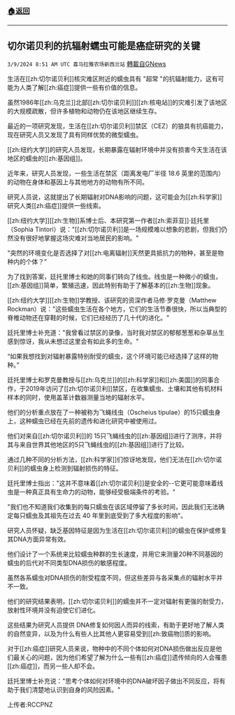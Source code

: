 ###  [:house:返回](README.md)
---


## 切尔诺贝利的抗辐射蠕虫可能是癌症研究的关键
`3/9/2024 8:51 AM UTC 喜马拉雅农场新西兰站` [轉載自GNews](https://gnews.org/articles/2379457)

生活在[[zh:切尔诺贝利]]核灾难区附近的蠕虫具有 "超常 "的抗辐射能力，这有可能为人类了解[[zh:癌症]]提供一些有价值的信息。

虽然1986年[[zh:乌克兰]]北部[[zh:切尔诺贝利]][[zh:核电站]]的灾难引发了该地区的大规模疏散，但许多植物和动物仍在该地区继续生存。

最近的一项研究发现，生活在[[zh:切尔诺贝利]]禁区（CEZ）的狼具有抗癌能力，现在研究人员又发现了具有同样优势的微型蠕虫。

[[zh:纽约大学]]的研究人员发现，长期暴露在辐射环境中并没有损害今天生活在该地区的蠕虫的[[zh:基因组]]。

近年来，研究人员发现，一些生活在禁区（距离发电厂半径 18.6 英里的范围内）的动物在身体和基因上与其他地方的动物有所不同。

研究人员说，这就提出了长期辐射对DNA影响的问题，这可能会为[[zh:科学家]]研究人类[[zh:癌症]]提供一些线索。

[[zh:纽约大学]][[zh:生物]]系博士后、本研究第一作者[[zh:索菲亚]]·廷托里（Sophia Tintori）说："[[zh:切尔诺贝利]]是一场规模难以想象的悲剧，但我们仍然没有很好地掌握这场灾难对当地居民的影响。"

"突然的环境变化是否选择了对[[zh:电离辐射]]天然更具抵抗力的物种，甚至是物种内的个体？”

为了找到答案，廷托里博士和她的同事们转向了线虫。线虫是一种微小的蠕虫，[[zh:基因组]]简单，繁殖迅速，因此特别有助于了解基本的[[zh:生物]]现象。

[[zh:纽约大学]][[zh:生物]]学教授、该研究的资深作者马修·罗克曼（Matthew Rockman）说："这些蠕虫生活在各个地方，它们的生活节奏很快，所以当典型的脊椎动物还在穿鞋的时候，它们已经经历了几十代的进化。"

廷托里博士补充道："我曾看过禁区的录像，当时我对禁区的郁郁葱葱和杂草丛生感到惊讶，我从未想过这里会有如此多的生命。"

“如果我想找到对辐射暴露特别耐受的蠕虫，这个环境可能已经选择了这样的物种。”

廷托里博士和罗克曼教授与[[zh:乌克兰]]的[[zh:科学家]]和[[zh:美国]]的同事合作，于2019年访问了[[zh:切尔诺贝利]]禁区，在收集蠕虫、土壤和其他有机材料样本的同时，使用盖革计数器测量当地的辐射水平。

他们的分析重点放在了一种被称为飞蝇线虫（Oscheius tipulae）的15只蠕虫身上，这种蠕虫已经在先前的遗传和进化研究中被使用过。

他们对来自[[zh:切尔诺贝利]]的 15只飞蝇线虫的[[zh:基因组]]进行了测序，并将其与来自世界其他地区的5只飞蝇线虫的[[zh:基因组]]进行了比较。

通过几种不同的分析方法，[[zh:科学家]]们惊讶地发现，他们无法在[[zh:切尔诺贝利]]的蠕虫身上检测到辐射损伤的特征。

廷托里博士指出："这并不意味着[[zh:切尔诺贝利]]是安全的\--它更可能意味着线虫是一种真正具有生命力的动物，能够经受极端条件的考验。"

"我们也不知道我们收集到的每只蠕虫在该区域停留了多长时间，因此我们无法确定每只蠕虫及其祖先在过去 40 年里到底受到了多大程度的影响"。

研究人员怀疑，缺乏基因特征是因为生活在[[zh:切尔诺贝利]]的蠕虫在保护或修复其DNA方面异常有效。

他们设计了一个系统来比较蠕虫种群的生长速度，并用它来测量20种不同基因的蠕虫的后代对不同类型DNA损伤的敏感程度。

虽然各系蠕虫对DNA损伤的耐受程度不同，但这些差异与各采集点的辐射水平并不一致。

他们的研究结果表明，[[zh:切尔诺贝利]]的蠕虫并不一定对辐射有更强的耐受力，放射性环境并没有迫使它们进化。

这些结果为研究人员提供 DNA修复如何因人而异的线索，有助于更好地了解人类的自然变异，以及为什么有些人比其他人更容易受到[[zh:致癌物]]质的影响。

对于[[zh:癌症]]研究人员来说，物种中的不同个体如何对DNA损伤做出反应是他们最关心的问题，因为他们希望了解为什么一些有[[zh:癌症]]遗传倾向的人会罹患[[zh:癌症]]，而另一些人却不会。

廷托里博士补充说："思考个体如何对环境中的DNA破坏因子做出不同反应，将有助于我们清楚地认识到自身的风险因素。"

上传者:RCCPNZ
